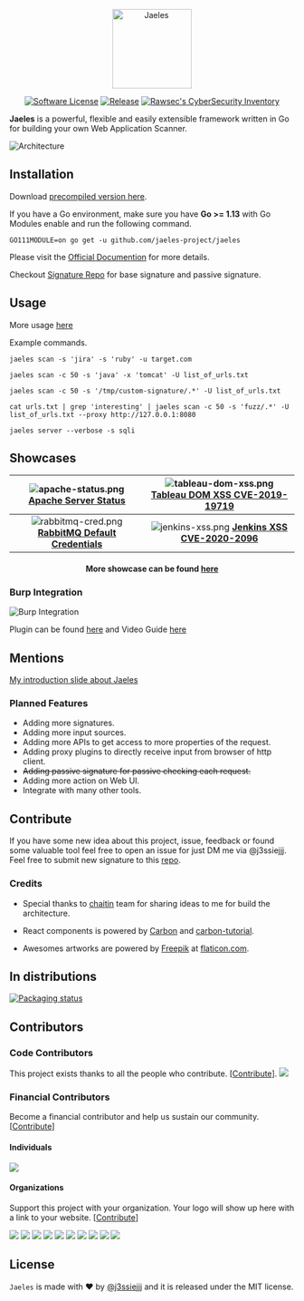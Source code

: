 
<p align="center">
  <img alt="Jaeles" src="https://image.flaticon.com/icons/svg/1432/1432425.svg" height="140" />
  <p align="center">
    <a href=""><img alt="Software License" src="https://img.shields.io/badge/license-MIT-brightgreen.svg?style=flat-square"></a>
    <a href="https://github.com/jaeles-project/jaeles"><img alt="Release" src="https://img.shields.io/badge/version-beta%20v0.5-blue.svg"></a>
    <a href="https://inventory.rawsec.ml/tools.html#Jaeles"><img src="https://inventory.rawsec.ml/img/badges/Rawsec-inventoried-FF5050_flat.svg" alt="Rawsec&#39;s CyberSecurity Inventory"></a>
  </p>
</p>

**Jaeles** is a powerful, flexible and easily extensible framework written in Go for building your own Web Application Scanner.

![Architecture](https://github.com/jaeles-project/jaeles-plugins/blob/master/imgs/jaeles-architecture.png?raw=true)

## Installation
Download [precompiled version here](https://github.com/jaeles-project/jaeles/releases).

If you have a Go environment, make sure you have **Go >= 1.13** with Go Modules enable and run the following command.

```shell
GO111MODULE=on go get -u github.com/jaeles-project/jaeles
```

Please visit the [Official Documention](https://jaeles-project.github.io/) for more details.

Checkout [Signature Repo](https://github.com/jaeles-project/jaeles-signatures) for base signature and passive signature.

## Usage

More usage [here](https://jaeles-project.github.io/usage/)

Example commands.

```shell
jaeles scan -s 'jira' -s 'ruby' -u target.com

jaeles scan -c 50 -s 'java' -x 'tomcat' -U list_of_urls.txt

jaeles scan -c 50 -s '/tmp/custom-signature/.*' -U list_of_urls.txt

cat urls.txt | grep 'interesting' | jaeles scan -c 50 -s 'fuzz/.*' -U list_of_urls.txt --proxy http://127.0.0.1:8080

jaeles server --verbose -s sqli
```

## Showcases

|  ![apache-status.png](https://github.com/jaeles-project/jaeles-plugins/blob/master/imgs/apache-status.png?raw=true) [**Apache Server Status**](https://youtu.be/nkBcIvzi3H4)  |  ![tableau-dom-xss.png](https://github.com/jaeles-project/jaeles-plugins/blob/master/imgs/tableau-dom-xss.png?raw=true) [**Tableau DOM XSS CVE-2019-19719**](https://youtu.be/EG7Qmt8kt58) |
|:----------:|:-------------:|
| ![rabbitmq-cred.png](https://github.com/jaeles-project/jaeles-plugins/blob/master/imgs/rabbitmq-cred.png?raw=true) [**RabbitMQ Default Credentials**](https://youtu.be/ed4n1sCNu3s) | ![jenkins-xss.png](https://github.com/jaeles-project/jaeles-plugins/blob/master/imgs/jenkins-xss.png?raw=true) [**Jenkins XSS CVE-2020-2096**](https://youtu.be/JfihhEOEWSE) |

<h4 align='center'> More showcase can be found <a href="https://jaeles-project.github.io/showcases/">here</a></h4>

### Burp Integration

![Burp Integration](https://github.com/jaeles-project/jaeles-plugins/blob/master/imgs/Burp-Integration.gif?raw=true)

Plugin can be found [here](https://github.com/jaeles-project/jaeles-plugins/blob/master/jaeles-burp.py) and Video Guide [here](https://youtu.be/1lxsYhfTq3M)

## Mentions

[My introduction slide about Jaeles](https://speakerdeck.com/j3ssie/jaeles-the-swiss-army-knife-for-automated-web-application-testing)


### Planned Features

* Adding more signatures.
* Adding more input sources.
* Adding more APIs to get access to more properties of the request.
* Adding proxy plugins to directly receive input from browser of http client.
* ~~Adding passive signature for passive checking each request.~~
* Adding more action on Web UI.
* Integrate with many other tools.

## Contribute

If you have some new idea about this project, issue, feedback or found some valuable tool feel free to open an issue for just DM me via @j3ssiejjj.
Feel free to submit new signature to this [repo](https://github.com/jaeles-project/jaeles-signatures).

### Credits

* Special thanks to [chaitin](https://github.com/chaitin/xray) team for sharing ideas to me for build the architecture.

* React components is powered by [Carbon](https://www.carbondesignsystem.com/) and [carbon-tutorial](https://github.com/carbon-design-system/carbon-tutorial).

* Awesomes artworks are powered by [Freepik](http://freepik.com) at [flaticon.com](http://flaticon.com).

## In distributions

[![Packaging status](https://repology.org/badge/vertical-allrepos/jaeles.svg)](https://repology.org/project/jaeles/versions)

## Contributors

### Code Contributors

This project exists thanks to all the people who contribute. [[Contribute](CONTRIBUTING.md)].
<a href="https://github.com/jaeles-project/jaeles/graphs/contributors"><img src="https://opencollective.com/jaeles-project/contributors.svg?width=890" /></a>

### Financial Contributors

Become a financial contributor and help us sustain our community. [[Contribute](https://opencollective.com/jaeles-project/contribute)]

#### Individuals

<a href="https://opencollective.com/jaeles-project"><img src="https://opencollective.com/jaeles-project/individuals.svg?width=890"></a>

#### Organizations

Support this project with your organization. Your logo will show up here with a link to your website. [[Contribute](https://opencollective.com/jaeles-project/contribute)]

<a href="https://opencollective.com/jaeles-project/organization/0/website"><img src="https://opencollective.com/jaeles-project/organization/0/avatar.svg"></a>
<a href="https://opencollective.com/jaeles-project/organization/1/website"><img src="https://opencollective.com/jaeles-project/organization/1/avatar.svg"></a>
<a href="https://opencollective.com/jaeles-project/organization/2/website"><img src="https://opencollective.com/jaeles-project/organization/2/avatar.svg"></a>
<a href="https://opencollective.com/jaeles-project/organization/3/website"><img src="https://opencollective.com/jaeles-project/organization/3/avatar.svg"></a>
<a href="https://opencollective.com/jaeles-project/organization/4/website"><img src="https://opencollective.com/jaeles-project/organization/4/avatar.svg"></a>
<a href="https://opencollective.com/jaeles-project/organization/5/website"><img src="https://opencollective.com/jaeles-project/organization/5/avatar.svg"></a>
<a href="https://opencollective.com/jaeles-project/organization/6/website"><img src="https://opencollective.com/jaeles-project/organization/6/avatar.svg"></a>
<a href="https://opencollective.com/jaeles-project/organization/7/website"><img src="https://opencollective.com/jaeles-project/organization/7/avatar.svg"></a>
<a href="https://opencollective.com/jaeles-project/organization/8/website"><img src="https://opencollective.com/jaeles-project/organization/8/avatar.svg"></a>
<a href="https://opencollective.com/jaeles-project/organization/9/website"><img src="https://opencollective.com/jaeles-project/organization/9/avatar.svg"></a>

## License

`Jaeles` is made with ♥  by [@j3ssiejjj](https://twitter.com/j3ssiejjj) and it is released under the MIT license.

